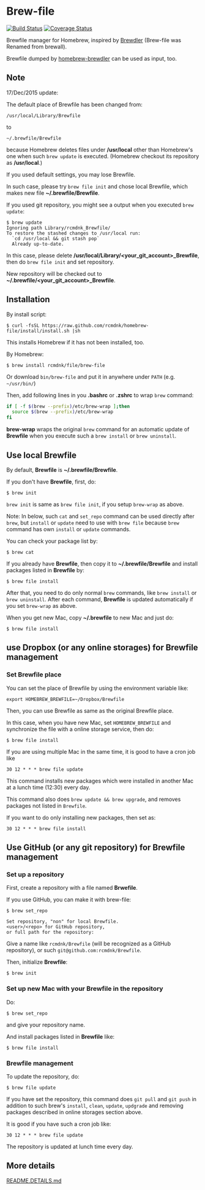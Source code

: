 Brew-file
=========

[![Build Status](https://travis-ci.org/rcmdnk/homebrew-file.svg?branch=master)](https://travis-ci.org/rcmdnk/homebrew-file)
[![Coverage Status](https://coveralls.io/repos/rcmdnk/homebrew-file/badge.png?branch=master)](https://coveralls.io/r/rcmdnk/homebrew-file?branch=master)

Brewfile manager for Homebrew, inspired by [Brewdler](https://github.com/andrew/brewdler)
(Brew-file was Renamed from brewall).

Brewfile dumped by [homebrew-brewdler](https://github.com/Homebrew/homebrew-brewdler)
can be used as input, too.

## Note

17/Dec/2015 update:

The default place of Brewfile has been changed from:

    /usr/local/Library/Brewfile

to

    ~/.brewfile/Brewfile

because Homebrew deletes files under **/usr/local** other than
Homebrew's one when such `brew update` is executed.
(Homebrew checkout its repository as **/usr/local**.)

If you used default settings, you may lose Brewfile.

In such case, please try `brew file init` and chose local Brewfile, which makes
new file **~/.brewfile/Brewfile**.

If you used git repository, you might see a output when you executed `brew update`:

    $ brew update
    Ignoring path Library/rcmdnk_Brewfile/
    To restore the stashed changes to /usr/local run:
      `cd /usr/local && git stash pop`
      Already up-to-date.

In this case, please delete **/usr/local/Library/<your_git_account>_Brewfile**,
then do `brew file init` and set repository.

New repository will be checked out to **~/.brewfile/<your_git_account>_Brewfile**.

## Installation

By install script:

    $ curl -fsSL https://raw.github.com/rcmdnk/homebrew-file/install/install.sh |sh

This installs Homebrew if it has not been installed, too.

By Homebrew:

    $ brew install rcmdnk/file/brew-file

Or download `bin/brew-file` and put it in anywhere under `PATH` (e.g. `~/usr/bin/`)


Then, add following lines in you **.bashrc** or **.zshrc** to wrap `brew` command:

```sh
if [ -f $(brew --prefix)/etc/brew-wrap ];then
  source $(brew --prefix)/etc/brew-wrap
fi
```

**brew-wrap** wraps the original `brew` command
for an automatic update of **Brewfile** when you execute
such a `brew install` or `brew uninstall`.

## Use local Brewfile

By default, **Brewfile** is **~/.brewfile/Brewfile**.

If you don't have **Brewfile**, first, do:

    $ brew init

`brew init` is same as `brew file init`, if you setup `brew-wrap` as above.

Note: In below, such `cat` and `set_repo` command can be used directly after `brew`,
but `install` or `update` need to use with `brew file` because
`brew` command has own `install` or `update` commands.

You can check your package list by:

    $ brew cat

If you already have **Brewfile**, then copy it to 
**~/.brewfile/Brewfile**
and install packages listed in **Brewfile** by:

    $ brew file install

After that, you need to do only normal `brew` commands, like `brew install` or `brew uninstall`.
After each command, **Brewfile** is updated automatically
if you set `brew-wrap` as above.

When you get new Mac, copy 
**~/.brewfile** to new Mac
and just do:

    $ brew file install

## use Dropbox (or any online storages) for Brewfile management

### Set Brewfile place

You can set the place of Brewfile by using the environment variable like:

    export HOMEBREW_BREWFILE=~/Dropbox/Brewfile

Then, you can use Brewfile as same as the original Brewfile place.

In this case, when you have new Mac,
set `HOMEBREW_BREWFILE` and synchronize the file with a online storage service,
then do:

    $ brew file install

If you are using multiple Mac in the same time,
it is good to have a cron job like

    30 12 * * * brew file update

This command installs new packages which were installed in another Mac
at a lunch time (12:30) every day.

This command also does `brew update && brew upgrade`,
and removes packages not listed in `Brewfile`.

If you want to do only installing new packages, then set as:

    30 12 * * * brew file install

## Use GitHub (or any git repository) for Brewfile management

### Set up a repository

First, create a repository with a file named **Brwefile**.

If you use GitHub, you can make it with brew-file:

    $ brew set_repo

    Set repository, "non" for local Brewfile.
    <user>/<repo> for GitHub repository,
    or full path for the repository: 

Give a name like `rcmdnk/Brewfile` (will be recognized as a GitHub repository),
or such `git@github.com:rcmdnk/Brewfile`.

Then, initialize **Brewfile**:

    $ brew init

### Set up new Mac with your Brewfile in the repository

Do:

    $ brew set_repo

and give your repository name.

And install packages listed in **Brewfile** like:

    $ brew file install

### Brewfile management

To update the repository, do:

    $ brew file update

If you have set the repository,
this command does `git pull` and `git push`
in addition to such brew's `install`, `clean`, `update`, `updgrade` and removing packages
described in online storages section above.

It is good if you have such a cron job like:

    30 12 * * * brew file update

The repository is updated at lunch time every day.

## More details

[README.DETAILS.md](README.DETAILS.md)
